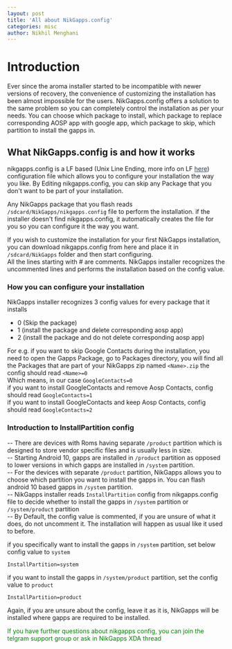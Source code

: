 ```yaml
---
layout: post
title: 'All about NikGapps.config'
categories: misc
author: Nikhil Menghani
---
```


# Introduction

Ever since the aroma installer started to be incompatible with newer versions of recovery, the convenience of customizing the installation has been almost impossible for the users. NikGapps.config offers a solution to the same problem so you can completely control the installation as per your needs. You can choose which package to install, which package to replace corresponding AOSP app with google app, which package to skip, which partition to install the gapps in.

## What NikGapps.config is and how it works

nikgapps.config is a LF based (Unix Line Ending, more info on LF <a style="color:#2C3E50;" href="https://notepadunix2dos.info/">here</a>) configuration file which allows you to configure your installation the way you like. 
By Editing nikgapps.config, you can skip any Package that you don't want to be part of your installation.

Any NikGapps package that you flash reads `/sdcard/NikGapps/nikgapps.config` file to perform the installation. if the installer doesn't find nikgapps.config, it automatically creates the file for you so you can configure it the way you want.

If you wish to customize the installation for your first NikGapps installation, you can download nikgapps.config from here and place it in `/sdcard/NikGapps` folder and then start configuring.  
All the lines starting with # are comments. NikGapps installer recognizes the uncommented lines and performs the installation based on the config value.

### How you can configure your installation

NikGapps installer recognizes 3 config values for every package that it installs
-   0 (Skip the package)
-   1 (install the package and delete corresponding aosp app)
-   2 (install the package and do not delete corresponding aosp app)

For e.g. if you want to skip Google Contacts during the installation, you need to open the Gapps Package, go to Packages directory, you will find all the Packages that are part of your NikGapps zip named `<Name>.zip` the config should read `<Name>=0`  
Which means, in our case `GoogleContacts=0`  
if you want to install GoogleContacts and remove Aosp Contacts, config should read `GoogleContacts=1`  
if you want to install GoogleContacts and keep Aosp Contacts, config should read `GoogleContacts=2`  

### Introduction to InstallPartition config

-- There are devices with Roms having separate `/product` partition which is designed to store vendor specific files and is usually less in size.  
-- Starting Android 10, gapps are installed in `/product` partition as opposed to lower versions in which gapps are installed in `/system` partition.  
-- For the devices with separate `/product` partition, NikGapps allows you to choose which partition you want to install the gapps in. You can flash android 10 based gapps in `/system` partition.  
-- NikGapps installer reads `InstallPartition` config from nikgapps.config file to decide whether to install the gapps in `/system` partition or `/system/product` partition  
-- By Default, the config value is commented, if you are unsure of what it does, do not uncomment it. The installation will happen as usual like it used to before.   

if you specifically want to install the gapps in `/system` partition, set below config value to `system`  

`InstallPartition=system`  

if you want to install the gapps in `/system/product` partition, set the config value to `product`  

`InstallPartition=product`  

Again, if you are unsure about the config, leave it as it is, NikGapps will be installed where gapps are required to be installed.


<p style="color:green;">If you have further questions about nikgapps config, you can join the telgram support group or ask in NikGapps XDA thread</p>